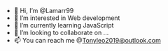 - 👋 Hi, I’m @Lamarr99
- 👀 I’m interested in Web development
- 🌱 I’m currently learning JavaScript
- 💞️ I’m looking to collaborate on ...
- 📫 You can reach me  @Tonyleo2019@outlook.com

<!---
Lamarr99/Lamarr99 is a ✨ special ✨ repository because its `README.md` (this file) appears on your GitHub profile.
You can click the Preview link to take a look at your changes.
--->
